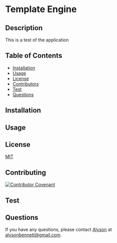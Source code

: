 
  # Template Engine

  ## Description

  This is a test of the application

  ## Table of Contents

  * [Installation](#Installation)
  * [Usage](#Usage)
  * [License](#License)
  * [Contributors](#Contributors)
  * [Test](#Test)
  * [Questions](#Questions)

  ## Installation

  

  ## Usage

  

  ## License

  [MIT](https://choosealicense.com/licenses/mit/)

  ## Contributing

  [![Contributor Covenant](https://img.shields.io/badge/Contributor%20Covenant-v2.0%20adopted-ff69b4.svg)](code_of_conduct.md)

  

  ## Test

 

  ## Questions

  If you have any questions, please contact [Alyson](https://github.com/alysonbennett) at alysonbennett@gmail.com.

